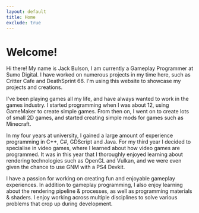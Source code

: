 ```yaml
---
layout: default
title: Home
exclude: true
---
```

# Welcome!

Hi there! My name is Jack Bulson, I am currently a Gameplay Programmer at Sumo Digital. I have worked on numerous projects in my time here, such as Critter Cafe and DeathSprint 66. I'm using this website to showcase my projects and creations.

I've been playing games all my life, and have always wanted to work in the games industry. I started programming when I was about 12, using GameMaker to create simple games. From then on, I went on to create lots of small 2D games, and started creating simple mods for games such as Minecraft. 

In my four years at university, I gained a large amount of experience programming in C++, C#, GDScript and Java. For my third year I decided to specialise in video games, where I learned about how video games are programmed. It was in this year that I thoroughly enjoyed learning about rendering technologies such as OpenGL and Vulkan, and we were even given the chance to use GNM with a PS4 Devkit.

I have a passion for working on creating fun and enjoyable gameplay experiences. In addition to gameplay programming, I also enjoy learning about the rendering pipeline & processes, as well as programming materials & shaders. I enjoy working across multiple disciplines to solve various problems that crop up during development.